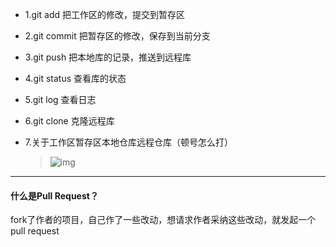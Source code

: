 - 1.git add  把工作区的修改，提交到暂存区

- 2.git commit 把暂存区的修改，保存到当前分支

- 3.git push  把本地库的记录，推送到远程库

- 4.git status 查看库的状态

- 5.git log 查看日志

- 6.git clone 克隆远程库

- 7.关于工作区暂存区本地仓库远程仓库（顿号怎么打）

  >  ![img](https://upload-images.jianshu.io/upload_images/1736058-138588611fc868f1.png?imageMogr2/auto-orient/strip|imageView2/2/w/855/format/webp)
----------
#### 什么是Pull Request？
fork了作者的项目，自己作了一些改动，想请求作者采纳这些改动，就发起一个pull request 
